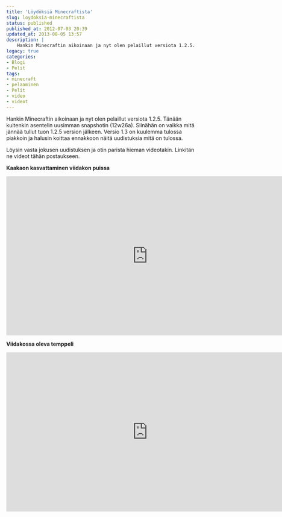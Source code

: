 ```yaml
---
title: 'Löydöksiä Minecraftista'
slug: loydoksia-minecraftista
status: published
published_at: 2012-07-03 20:39
updated_at: 2013-08-05 13:57
description: |
    Hankin Minecraftin aikoinaan ja nyt olen pelaillut versiota 1.2.5. Tänään kuitenkin asentelin uusimman snapshotin (12w26a). Siinähän on vaikka mitä jännää tullut tuon 1.2.5 version jälkeen. Versio 1.3 on kuulemma tulossa piakkoin ja halusin koittaa ennakkoon näitä uudistuksia mitä on tulossa. Löysin vasta jokusen uudistuksen ja otin parista hieman videotakin. Linkitän ne videot tähän postaukseen. Kaakaon… Jatka lukemista Löydöksiä Minecraftista
legacy: true
categories:
- Blogi
- Pelit
tags:
- minecraft
- pelaaminen
- Pelit
- video
- videot
---
```


<p>Hankin Minecraftin aikoinaan ja nyt olen pelaillut versiota 1.2.5. Tänään kuitenkin asentelin uusimman snapshotin (12w26a). Siinähän on vaikka mitä jännää tullut tuon 1.2.5 version jälkeen. Versio 1.3 on kuulemma tulossa piakkoin ja halusin koittaa ennakkoon näitä uudistuksia mitä on tulossa.</p>
<p>Löysin vasta jokusen uudistuksen ja otin parista hieman videotakin. Linkitän ne videot tähän postaukseen.</p>
<p><strong>Kaakaon kasvattaminen viidakon puissa</strong></p>
<p><iframe loading="lazy" title="Found some cocoa beans in Minecraft" width="750" height="422" src="https://www.youtube.com/embed/Gvx9HA04Qx0?feature=oembed" frameborder="0" allow="accelerometer; autoplay; clipboard-write; encrypted-media; gyroscope; picture-in-picture" allowfullscreen></iframe></p>
<p><strong>Viidakossa oleva temppeli</strong></p>
<p><iframe loading="lazy" title="Jungle temple in Minecraft" width="750" height="422" src="https://www.youtube.com/embed/kSp84QpNBw4?feature=oembed" frameborder="0" allow="accelerometer; autoplay; clipboard-write; encrypted-media; gyroscope; picture-in-picture" allowfullscreen></iframe></p>